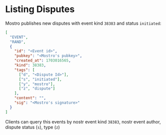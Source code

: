 # Listing Disputes

Mostro publishes new disputes with event kind `38383` and status `initiated`:

```json
[
  "EVENT",
  "RAND",
  {
    "id": "<Event id>",
    "pubkey": "<Mostro's pubkey>",
    "created_at": 1703016565,
    "kind": 38383,
    "tags": [
      ["d", "<Dispute Id>"],
      ["s", "initiated"],
      ["y", "mostro"],
      ["z", "dispute"]
    ],
    "content": "",
    "sig": "<Mostro's signature>"
  }
]
```

Clients can query this events by nostr event kind `38383`, nostr event author, dispute status (`s`), type (`z`)
